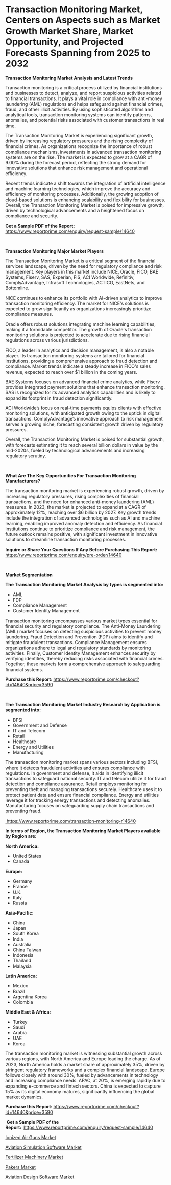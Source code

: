 <p><h1>Transaction Monitoring Market, Centers on Aspects such as Market Growth Market Share, Market Opportunity, and Projected Forecasts Spanning from 2025 to 2032</h1></p><p><strong>Transaction Monitoring Market Analysis and Latest Trends</strong></p>
<p><p>Transaction monitoring is a critical process utilized by financial institutions and businesses to detect, analyze, and report suspicious activities related to financial transactions. It plays a vital role in compliance with anti-money laundering (AML) regulations and helps safeguard against financial crimes, fraud, and other illicit activities. By using sophisticated algorithms and analytical tools, transaction monitoring systems can identify patterns, anomalies, and potential risks associated with customer transactions in real time.</p><p>The Transaction Monitoring Market is experiencing significant growth, driven by increasing regulatory pressures and the rising complexity of financial crimes. As organizations recognize the importance of robust compliance mechanisms, investments in advanced transaction monitoring systems are on the rise. The market is expected to grow at a CAGR of 9.00% during the forecast period, reflecting the strong demand for innovative solutions that enhance risk management and operational efficiency.</p><p>Recent trends indicate a shift towards the integration of artificial intelligence and machine learning technologies, which improve the accuracy and efficiency of monitoring processes. Additionally, the growing adoption of cloud-based solutions is enhancing scalability and flexibility for businesses. Overall, the Transaction Monitoring Market is poised for impressive growth, driven by technological advancements and a heightened focus on compliance and security.</p></p>
<p><strong>Get a Sample PDF of the Report:&nbsp;</strong> <a href="https://www.reportprime.com/enquiry/request-sample/14640?utm_campaign=2336&utm_medium=2&utm_source=Github&utm_content=ia&utm_term=20032025&utm_id=transaction-monitoring">https://www.reportprime.com/enquiry/request-sample/14640</a></p>
<p>&nbsp;</p>
<p><strong>Transaction Monitoring Major Market Players</strong></p>
<p><p>The Transaction Monitoring Market is a critical segment of the financial services landscape, driven by the need for regulatory compliance and risk management. Key players in this market include NICE, Oracle, FICO, BAE Systems, Fiserv, SAS, Experian, FIS, ACI Worldwide, Refinitiv, ComplyAdvantage, Infrasoft Technologies, ACTICO, EastNets, and Bottomline.</p><p>NICE continues to enhance its portfolio with AI-driven analytics to improve transaction monitoring efficiency. The market for NICE's solutions is expected to grow significantly as organizations increasingly prioritize compliance measures.</p><p>Oracle offers robust solutions integrating machine learning capabilities, making it a formidable competitor. The growth of Oracle's transaction monitoring solutions is projected to accelerate due to rising financial regulations across various jurisdictions.</p><p>FICO, a leader in analytics and decision management, is also a notable player. Its transaction monitoring systems are tailored for financial institutions, providing a comprehensive approach to fraud detection and compliance. Market trends indicate a steady increase in FICO's sales revenue, expected to reach over $1 billion in the coming years.</p><p>BAE Systems focuses on advanced financial crime analytics, while Fiserv provides integrated payment solutions that enhance transaction monitoring. SAS is recognized for its advanced analytics capabilities and is likely to expand its footprint in fraud detection significantly.</p><p>ACI Worldwide’s focus on real-time payments equips clients with effective monitoring solutions, with anticipated growth owing to the uptick in digital transactions. ComplyAdvantage’s innovative approach to risk management serves a growing niche, forecasting consistent growth driven by regulatory pressures.</p><p>Overall, the Transaction Monitoring Market is poised for substantial growth, with forecasts estimating it to reach several billion dollars in value by the mid-2020s, fueled by technological advancements and increasing regulatory scrutiny.</p></p>
<p>&nbsp;</p>
<p><strong>What Are The Key Opportunities For Transaction Monitoring Manufacturers?</strong></p>
<p><p>The transaction monitoring market is experiencing robust growth, driven by increasing regulatory pressures, rising complexities of financial transactions, and the need for enhanced anti-money laundering (AML) measures. In 2023, the market is projected to expand at a CAGR of approximately 12%, reaching over $6 billion by 2027. Key growth trends include the integration of advanced technologies such as AI and machine learning, enabling improved anomaly detection and efficiency. As financial institutions continue to prioritize compliance and risk management, the future outlook remains positive, with significant investment in innovative solutions to streamline transaction monitoring processes.</p></p>
<p><strong>Inquire or Share Your Questions If Any Before Purchasing This Report:</strong> <a href="https://www.reportprime.com/enquiry/pre-order/14640?utm_campaign=2336&utm_medium=2&utm_source=Github&utm_content=ia&utm_term=20032025&utm_id=transaction-monitoring">https://www.reportprime.com/enquiry/pre-order/14640</a></p>
<p>&nbsp;</p>
<p><strong>Market Segmentation</strong></p>
<p><strong>The Transaction Monitoring Market Analysis by types is segmented into:</strong></p>
<p><ul><li>AML</li><li>FDP</li><li>Compliance Management</li><li>Customer Identity Management</li></ul></p>
<p><p>Transaction monitoring encompasses various market types essential for financial security and regulatory compliance. The Anti-Money Laundering (AML) market focuses on detecting suspicious activities to prevent money laundering. Fraud Detection and Prevention (FDP) aims to identify and mitigate fraudulent transactions. Compliance Management ensures organizations adhere to legal and regulatory standards by monitoring activities. Finally, Customer Identity Management enhances security by verifying identities, thereby reducing risks associated with financial crimes. Together, these markets form a comprehensive approach to safeguarding financial systems.</p></p>
<p><strong>Purchase this Report:&nbsp;</strong><a href="https://www.reportprime.com/checkout?id=14640&price=3590&utm_campaign=2336&utm_medium=2&utm_source=Github&utm_content=ia&utm_term=20032025&utm_id=transaction-monitoring">https://www.reportprime.com/checkout?id=14640&price=3590</a></p>
<p>&nbsp;</p>
<p><strong>The Transaction Monitoring Market Industry Research by Application is segmented into:</strong></p>
<p><ul><li>BFSI</li><li>Government and Defense</li><li>IT and Telecom</li><li>Retail</li><li>Healthcare</li><li>Energy and Utilities</li><li>Manufacturing</li></ul></p>
<p><p>The transaction monitoring market spans various sectors including BFSI, where it detects fraudulent activities and ensures compliance with regulations. In government and defense, it aids in identifying illicit transactions to safeguard national security. IT and telecom utilize it for fraud detection and compliance assurance. Retail employs monitoring for preventing theft and managing transactions securely. Healthcare uses it to protect patient data and ensure financial compliance. Energy and utilities leverage it for tracking energy transactions and detecting anomalies. Manufacturing focuses on safeguarding supply chain transactions and preventing fraud.</p></p>
<p><a href="https://www.reportprime.com/transaction-monitoring-r14640?utm_campaign=2336&utm_medium=2&utm_source=Github&utm_content=ia&utm_term=20032025&utm_id=transaction-monitoring">&nbsp;https://www.reportprime.com/transaction-monitoring-r14640</a></p>
<p><strong>In terms of Region, the Transaction Monitoring Market Players available by Region are:</strong></p>
<p>
    <p> <strong> North America: </strong>
        <ul>
            <li>United States</li>
            <li>Canada</li>
        </ul>
        </p> 
    <p> <strong> Europe: </strong>
        <ul>
            <li>Germany</li>
            <li>France</li>
            <li>U.K.</li>
            <li>Italy</li>
            <li>Russia</li>
        </ul>
        </p> 
    <p> <strong> Asia-Pacific: </strong>
        <ul>
            <li>China</li>
            <li>Japan</li>
            <li>South Korea</li>
            <li>India</li>
            <li>Australia</li>
            <li>China Taiwan</li>
            <li>Indonesia</li>
            <li>Thailand</li>
            <li>Malaysia</li>
        </ul>
        </p> 
    <p> <strong> Latin America: </strong>
        <ul>
            <li>Mexico</li>
            <li>Brazil</li>
            <li>Argentina Korea</li>
            <li>Colombia</li>
        </ul>
        </p> 
    <p> <strong> Middle East & Africa: </strong>
        <ul>
            <li>Turkey</li>
            <li>Saudi</li>
            <li>Arabia</li>
            <li>UAE</li>
            <li>Korea</li>
        </ul>
    </p>
    </p>
<p><p>The transaction monitoring market is witnessing substantial growth across various regions, with North America and Europe leading the charge. As of 2023, North America holds a market share of approximately 35%, driven by stringent regulatory frameworks and a complex financial landscape. Europe follows closely with around 30%, fueled by advancements in technology and increasing compliance needs. APAC, at 20%, is emerging rapidly due to expanding e-commerce and fintech sectors. China is expected to capture 15% as its digital economy matures, significantly influencing the global market dynamics.</p></p>
<p><strong>Purchase this Report: </strong><a href="https://www.reportprime.com/checkout?id=14640&price=3590&utm_campaign=2336&utm_medium=2&utm_source=Github&utm_content=ia&utm_term=20032025&utm_id=transaction-monitoring">https://www.reportprime.com/checkout?id=14640&price=3590</a></p>
<p>&nbsp;<strong>Get a Sample PDF of the Report:&nbsp;&nbsp;</strong><a href="https://www.reportprime.com/enquiry/request-sample/14640?utm_campaign=2336&utm_medium=2&utm_source=Github&utm_content=ia&utm_term=20032025&utm_id=transaction-monitoring">https://www.reportprime.com/enquiry/request-sample/14640</a></p>
<p><strong></strong></p>
<p><p><a href="https://www.linkedin.com/pulse/ionized-air-guns-market-trends-growth-drivers-demand-supply-i8pze?utm_campaign=2336&utm_medium=2&utm_source=Github&utm_content=ia&utm_term=20032025&utm_id=transaction-monitoring">Ionized Air Guns Market</a></p><p><a href="https://github.com/stuwinawisa/Market-Research-Report-List-1/blob/main/aviation-simulation-software-market.md?utm_campaign=2336&utm_medium=2&utm_source=Github&utm_content=ia&utm_term=20032025&utm_id=transaction-monitoring">Aviation Simulation Software Market</a></p><p><a href="https://www.linkedin.com/pulse/fertilizer-machinery-market-tracking-sales-employment-55-fffae?utm_campaign=2336&utm_medium=2&utm_source=Github&utm_content=ia&utm_term=20032025&utm_id=transaction-monitoring">Fertilizer Machinery Market</a></p><p><a href="https://www.linkedin.com/pulse/pakers-ecosystem-mapping-innovation-value-chains-2025-2032-keyndex-87sme?utm_campaign=2336&utm_medium=2&utm_source=Github&utm_content=ia&utm_term=20032025&utm_id=transaction-monitoring">Pakers Market</a></p><p><a href="https://github.com/phillpfantis/Market-Research-Report-List-1/blob/main/aviation-design-software-market.md?utm_campaign=2336&utm_medium=2&utm_source=Github&utm_content=ia&utm_term=20032025&utm_id=transaction-monitoring">Aviation Design Software Market</a></p></p>